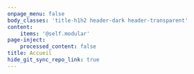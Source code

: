 ```yaml
---
onpage_menu: false
body_classes: 'title-h1h2 header-dark header-transparent'
content:
    items: '@self.modular'
page-inject:
    processed_content: false
title: Accueil
hide_git_sync_repo_link: true
---
```


